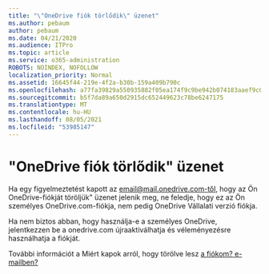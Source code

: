 ```yaml
---
title: "\"OneDrive fiók törlődik\" üzenet"
ms.author: pebaum
author: pebaum
ms.date: 04/21/2020
ms.audience: ITPro
ms.topic: article
ms.service: o365-administration
ROBOTS: NOINDEX, NOFOLLOW
localization_priority: Normal
ms.assetid: 16645f44-219e-4f2a-b30b-159a409b790c
ms.openlocfilehash: a77fa39829a550935882f05ea174f9c9be942b074183aaef9c0e464c94cfb4ba
ms.sourcegitcommit: b5f7da89a650d2915dc652449623c78be6247175
ms.translationtype: MT
ms.contentlocale: hu-HU
ms.lasthandoff: 08/05/2021
ms.locfileid: "53985147"
---
```

# <a name="onedrive-account-will-be-deleted-message"></a>"OneDrive fiók törlődik" üzenet

Ha egy figyelmeztetést kapott az email@mail.onedrive.com-től, hogy az Ön OneDrive-fiókját töröljük" üzenet jelenik meg, ne feledje, hogy ez az Ön személyes OneDrive.com-fiókja, nem pedig OneDrive Vállalati verzió fiókja. 
  
Ha nem biztos abban, hogy használja-e a személyes OneDrive, jelentkezzen be a onedrive.com újraaktiválhatja és véleményezésre használhatja a fiókját.
  
További információt a Miért kapok arról, hogy törölve lesz [a fiókom? e-mailben?](https://go.microsoft.com/fwlink/?linkid=2036151&amp;clcid=0x409)
  

